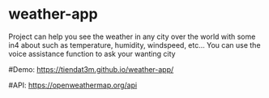 # weather-app
Project can help you see the weather in any city over the world with some in4 about such as temperature, humidity, windspeed, etc...
You can use the voice assistance function to ask your wanting city 

#Demo: https://tiendat3m.github.io/weather-app/

#API: https://openweathermap.org/api
